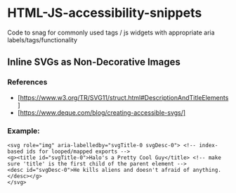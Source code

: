 # HTML-JS-accessibility-snippets

Code to snag for commonly used tags / js widgets with appropriate aria labels/tags/functionality

## Inline SVGs as Non-Decorative Images
### References

- [https://www.w3.org/TR/SVG11/struct.html#DescriptionAndTitleElements]
- [https://www.deque.com/blog/creating-accessible-svgs/]

### Example:

```
<svg role="img" aria-labelledby="svgTitle-0 svgDesc-0"> <!-- index-based ids for looped/mapped exports -->
<g><title id="svgTitle-0">Halo's a Pretty Cool Guy</title> <!-- make sure 'title' is the first child of the parent element -->
<desc id="svgDesc-0">He kills aliens and doesn't afraid of anything.</desc></g>
</svg>
```
